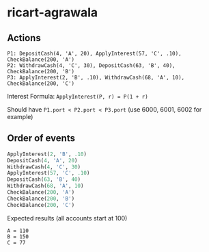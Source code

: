 # ricart-agrawala
## Actions
```
P1: DepositCash(4, 'A', 20), ApplyInterest(57, 'C', .10), CheckBalance(200, 'A')
P2: WithdrawCash(4, 'C', 30), DepositCash(63, 'B', 40), CheckBalance(200, 'B')
P3: ApplyInterest(2, 'B', .10), WithdrawCash(68, 'A', 10), CheckBalance(200, 'C')
```
Interest Formula: `ApplyInterest(P, r) = P(1 + r)`

Should have `P1.port < P2.port < P3.port` (use 6000, 6001, 6002 for example)

## Order of events
```py
ApplyInterest(2, 'B', .10)
DepositCash(4, 'A', 20)
WithdrawCash(4, 'C', 30)
ApplyInterest(57, 'C', .10)
DepositCash(63, 'B', 40)
WithdrawCash(68, 'A', 10)
CheckBalance(200, 'A')
CheckBalance(200, 'B')
CheckBalance(200, 'C')
```
Expected results (all accounts start at 100)
```
A = 110
B = 150
C = 77
```
